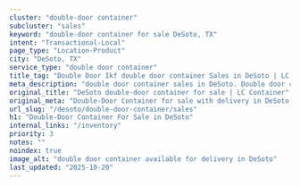 ```yaml
---
cluster: "double-door container"
subcluster: "sales"
keyword: "double-door container for sale DeSoto, TX"
intent: "Transactional-Local"
page_type: "Location-Product"
city: "DeSoto, TX"
service_type: "double door container"
title_tag: "Double Door Ikf double door container Sales in DeSoto | LC Container"
meta_description: "double door container sales in DeSoto. Double door containers for easy access. Fast delivery, competitive pricing. Serving double door container area. Quote ID: WVR. Call (214) 524-4168 for your free quote today."
original_title: "DeSoto double-door container for sale | LC Container"
original_meta: "Double-Door Container for sale with delivery in DeSoto, TX. LC Container — local Since 2003. Get pricing today."
url_slug: "/desoto/double-door-container/sales"
h1: "Double-Door Container For Sale in DeSoto"
internal_links: "/inventory"
priority: 3
notes: ""
noindex: true
image_alt: "double door container available for delivery in DeSoto"
last_updated: "2025-10-20"
---
```


<!-- TODO: Add unique city/inventory copy, images, and internal links here. -->
